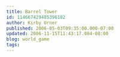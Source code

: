 ```yaml
---
title: Barrel Tower
id: 114667429485396182
author: Kirby Urner
published: 2006-05-03T09:35:00.000-07:00
updated: 2006-11-15T11:43:17.084-08:00
blog: world_game
tags: 
---
```


